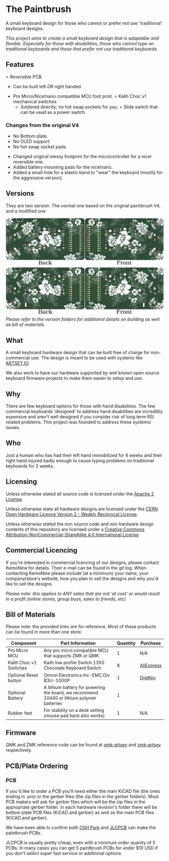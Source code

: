 # The Paintbrush

A small keyboard design for those who cannot or prefer not use 'traditional' keyboard designs.

*This project aims to create a small keyboard design that is adaptable and flexible. Especially for those with disabilities, those who cannot type on traditional keyboards and those that prefer not use traditional keyboards.*

## Features
= *Reversible* PCB.
  * Can be built left *OR* right handed
+ Pro Micro/Nice!nano compatible MCU foot print.
= Kalih Choc v1 mechanical switches
  - Soldered directly; no hot swap sockets for you.
= Slide switch that can be used as a power switch.

### Changes from the original V4
- No Bottom plate.
- No OLED support.
- No hot swap socket pads.
+ Changed original messy footprint for the microcontroller for a nicer reversible one.
+ Added battery mounting pads for the nice!nano.
+ Added a small hole for a elastic band to "wear" the keyboard (mostly for the aggressive version).

## Versions

They are two version. The normal one based on the original paintbrush V4, and a modified one

![Normal version](./gallery/mypaintbrush_normal.png)
![Normal version](./gallery/mypaintbrush_aggressive.png)
*Please refer to the version folders for additional details on building as well as bill of materials.*



## What
A small keyboard hardware design that can be built free of charge for non-commercial use. The design is meant to be used with systems like [ARTSEY.IO](https://www.artsey.io/).

We also work to have our hardware supported by well known open source keyboard firmware projects to make them easier to setup and use.

## Why

There are few keyboard options for those with hand disabilities. The few commercial keyboards 'designed' to address hand disabilities are incredibly expensive and aren't well designed if you consider risk of long term RSI related problems. This project was founded to address these systemic issues.

## Who

Just a human who has had their left hand immobilized for 6 weeks and their right hand injured badly enough to cause typing problems on traditional keyboards for 2 weeks.

## Licensing

Unless otherwise stated all source code is licensed under the [Apache 2 License](LICENSE-APACHE-2.0.txt).

Unless otherwise state all hardware designs are licensed under the [CERN Open Hardware Licence Version 2 - Weakly Reciprocal License](LICENSE-cern_ohl_w_v2.txt).

Unless otherwise stated the non source code and non hardware design contents of this repository are licensed under a [Creative Commons Attribution-NonCommercial-ShareAlike 4.0 International License](LICENSE-CC-Attribution-NonCommercial-ShareAlike-4.0-International.txt)

## Commercial Licencing

If you're interested in commercial licencing of our designs, please contact KemoNine for details. Their e-mail can be found in the git log. When contacting KemoNine please include (at a minimum) your name, your company/store's website, how you plan to sell the designs and why you'd like to sell the designs.

*Please note: this applies to ANY sales that are not 'at cost' or would result in a profit (online stores, group buys, sales to friends, etc)*

## Bill of Materials
Please note: the provided links are for reference. Most of these products can be found in more than one store.

| Component | Part Information | Quantity | Purchase |
| --------- | ---------------- | -------- | -------- |
| Pro Micro MCU | Any pro micro compatible MCU that supports ZMK or QMK | 1 | N/A |
| Kalih Choc v1 Switches | Kailh low profile Switch 1350 Chocolate Keyboard Switch | 8 | [AliExpress](https://www.aliexpress.com/item/32959996455.html) |
| Optional Reset button | Omron Electronics Inc-EMC Div B3U-1000P | 1 | [DigiKey](https://www.digikey.com/en/products/detail/omron-electronics-inc-emc-div/B3U-1000P/1534338) |
| Optional Battery | A *lithium* battery for powering the board, we recommend 10440 or lithium polymer batteries | 1 |  |
| Rubber feet | For stability on a desk setting (mouse pad hack also works) | 1 | N/A |


## Firmware

QMK and ZMK reference code can be found at [qmk-artsey](https://github.com/artseyio/qmk-artsey/) and [zmk-artsey](https://github.com/artseyio/zmk-artsey/) respectively.

## PCB/Plate Ordering

### PCB
If you'd like to order a PCB you'll need either the main KiCAD file (the ones ending in .pro) or the gerber files (the zip files in the gerber folders). Most PCB makers will ask for gerber files which will be the zip files in the appropriate gerber folder. In each hardware revision's folder there will be bottom plate PCB files (KiCAD and gerber) as well as the main PCB files (KiCAD and gerber).

We have been able to confirm both [OSH Park](https://oshpark.com/) and [JLCPCB](https://jlcpcb.com/) can make the paintbrush PCBs.

JLCPCB is usually pretty cheap, even with a minimum order quanity of 5 PCBs. In many cases you can get 5 paintbrush PCBs for under $10 USD if you don't select super fast service or additional options.

